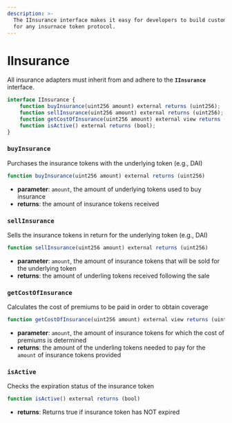 ```yaml
---
description: >-
  The IInsurance interface makes it easy for developers to build custom support
  for any insurnace token protocol.
---
```


# IInsurance

All insurance adapters must inherit from and adhere to the **`IInsurance`** interface.

```javascript
interface IInsurance {
    function buyInsurance(uint256 amount) external returns (uint256);
    function sellInsurance(uint256 amount) external returns (uint256);
    function getCostOfInsurance(uint256 amount) external view returns (uint256);
    function isActive() external returns (bool);
}
```

### **`buyInsurance`**

Purchases the insurance tokens with the underlying token \(e.g., DAI\)

```javascript
function buyInsurance(uint256 amount) external returns (uint256)
```

* **parameter**: `amount`, the amount of underlying tokens used to buy insurance
* **returns**: the amount of insurance tokens received

### **`sellInsurance`**

Sells the insurance tokens in return for the underlying token \(e.g., DAI\)

```javascript
function sellInsurance(uint256 amount) external returns (uint256)
```

* **parameter**: `amount`, the amount of insurance tokens that will be sold for the underlying token
* **returns**: the amount of underling tokens received following the sale

### **`getCostOfInsurance`**

Calculates the cost of premiums to be paid in order to obtain coverage

```javascript
function getCostOfInsurance(uint256 amount) external view returns (uint256)
```

* **parameter**: `amount`, the amount of insurance tokens for which the cost of premiums is determined
* **returns**: the amount of the underling tokens needed to pay for the `amount` of insurance tokens provided

### **`isActive`**

Checks the expiration status of the insurance token

```javascript
function isActive() external returns (bool)
```

* **returns**: Returns true if insurance token has NOT expired

